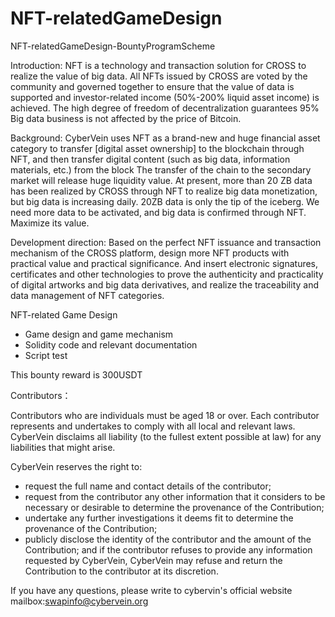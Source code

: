 # NFT-relatedGameDesign
NFT-relatedGameDesign-BountyProgramScheme




Introduction: NFT is a technology and transaction solution for CROSS to realize the value of big data. All NFTs issued by CROSS are voted by the community and governed together to ensure that the value of data is supported and investor-related income (50%-200% liquid asset income) is achieved. The high degree of freedom of decentralization guarantees 95% Big data business is not affected by the price of Bitcoin.



Background: CyberVein uses NFT as a brand-new and huge financial asset category to transfer [digital asset ownership] to the blockchain through NFT, and then transfer digital content (such as big data, information materials, etc.) from the block The transfer of the chain to the secondary market will release huge liquidity value. At present, more than 20 ZB data has been realized by CROSS through NFT to realize big data monetization, but big data is increasing daily. 20ZB data is only the tip of the iceberg. We need more data to be activated, and big data is confirmed through NFT. Maximize its value.


Development direction: Based on the perfect NFT issuance and transaction mechanism of the CROSS platform, design more NFT products with practical value and practical significance. And insert electronic signatures, certificates and other technologies to prove the authenticity and practicality of digital artworks and big data derivatives, and realize the traceability and data management of NFT categories.



NFT-related Game Design  
- Game design and game mechanism
- Solidity code and relevant documentation
- Script test

This bounty reward is 300USDT


Contributors：

Contributors who are individuals must be aged 18 or over. Each contributor represents and undertakes to comply with all local and relevant laws. CyberVein disclaims all liability (to the fullest extent possible at law) for any liabilities that might arise.



CyberVein reserves the right to:

- request the full name and contact details of the contributor;
- request from the contributor any other information that it considers to be necessary or desirable to determine the provenance of the Contribution;
- undertake any further investigations it deems fit to determine the provenance of the Contribution;
- publicly disclose the identity of the contributor and the amount of the Contribution; and if the contributor refuses to provide any information requested by CyberVein, CyberVein may refuse and return the Contribution to the contributor at its discretion.



If you have any questions, please write to cybervin's official website
mailbox:swapinfo@cybervein.org

